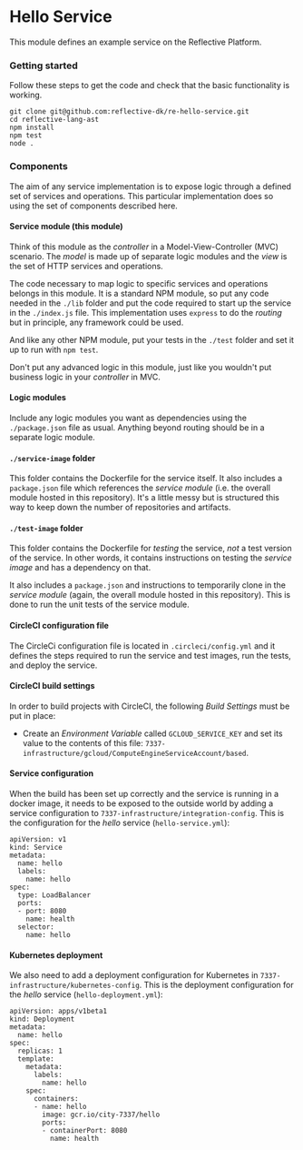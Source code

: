 # Hello Service #

This module defines an example service on the Reflective Platform.

### Getting started ###

Follow these steps to get the code and check that the basic functionality is
working.

```
git clone git@github.com:reflective-dk/re-hello-service.git
cd reflective-lang-ast
npm install
npm test
node .
```

### Components ###

The aim of any service implementation is to expose logic through a defined set of
services and operations. This particular implementation does so using the set of
components described here.

#### Service module (this module) ####

Think of this module as the _controller_ in a Model-View-Controller (MVC) scenario.
The _model_ is made up of separate logic modules and the _view_ is the set of
HTTP services and operations.

The code necessary to map logic to specific services and operations belongs in
this module. It is a standard NPM module, so put any code needed in the `./lib`
folder and put the code required to start up the service in the `./index.js`
file. This implementation uses `express` to do the _routing_ but in principle,
any framework could be used.

And like any other NPM module, put your tests in the `./test` folder and set it
up to run with `npm test`.

Don't put any advanced logic in this module, just like you wouldn't put business
logic in your _controller_ in MVC.

#### Logic modules ####

Include any logic modules you want as dependencies using the `./package.json`
file as usual. Anything beyond routing should be in a separate logic module.

#### `./service-image` folder ####

This folder contains the Dockerfile for the service itself. It also includes a
`package.json` file which references the _service module_ (i.e. the overall
module hosted in this repository). It's a little messy but is structured this way
to keep down the number of repositories and artifacts.

#### `./test-image` folder ####

This folder contains the Dockerfile for _testing_ the service, _not_ a test
version of the service. In other words, it contains instructions on testing the
_service image_ and has a dependency on that.

It also includes a `package.json` and instructions to temporarily clone in the
_service module_ (again, the overall module hosted in this repository). This is
done to run the unit tests of the service module.

#### CircleCI configuration file ####

The CircleCi configuration file is located in `.circleci/config.yml` and it
defines the steps required to run the service and test images, run the tests, and
deploy the service.

#### CircleCI build settings ####

In order to build projects with CircleCI, the following _Build Settings_
must be put in place:

* Create an _Environment Variable_ called `GCLOUD_SERVICE_KEY` and set its value to
the contents of this file:
`7337-infrastructure/gcloud/ComputeEngineServiceAccount/based`.

#### Service configuration ####

When the build has been set up correctly and the service is running in a docker
image, it needs to be exposed to the outside world by adding a service
configuration to `7337-infrastructure/integration-config`. This is the
configuration for the _hello_ service (`hello-service.yml`):

```
apiVersion: v1
kind: Service
metadata:
  name: hello
  labels:
    name: hello
spec:
  type: LoadBalancer
  ports:
  - port: 8080
    name: health
  selector:
    name: hello
```

#### Kubernetes deployment ####

We also need to add a deployment configuration for Kubernetes in
`7337-infrastructure/kubernetes-config`. This is the deployment configuration for
the _hello_ service (`hello-deployment.yml`):

```
apiVersion: apps/v1beta1
kind: Deployment
metadata:
  name: hello
spec:
  replicas: 1
  template:
    metadata:
      labels:
        name: hello
    spec:
      containers:
      - name: hello
        image: gcr.io/city-7337/hello
        ports:
        - containerPort: 8080
          name: health
```
